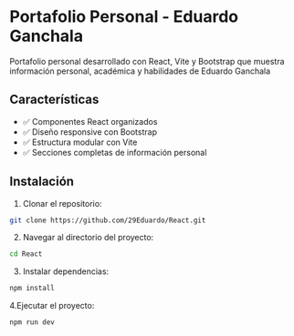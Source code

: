 # Portafolio Personal - Eduardo Ganchala

Portafolio personal desarrollado con React, Vite y Bootstrap que muestra información personal, académica y habilidades de Eduardo Ganchala 
## Características
- ✅ Componentes React organizados
- ✅ Diseño responsive con Bootstrap
- ✅ Estructura modular con Vite
- ✅ Secciones completas de información personal
## Instalación
1. Clonar el repositorio:
```bash
git clone https://github.com/29Eduardo/React.git
```
2. Navegar al directorio del proyecto:
```bash
cd React
```
3. Instalar dependencias:
```bash
npm install
```
4.Ejecutar el proyecto:
```bash
npm run dev
```
